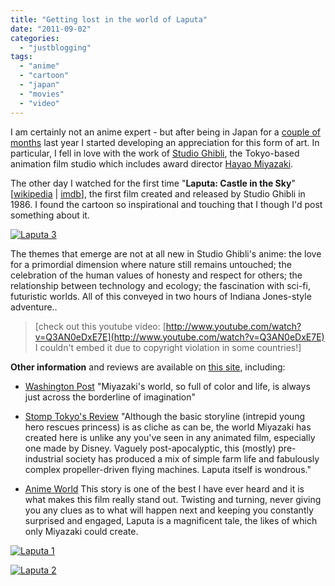```yaml
---
title: "Getting lost in the world of Laputa"
date: "2011-09-02"
categories: 
  - "justblogging"
tags: 
  - "anime"
  - "cartoon"
  - "japan"
  - "movies"
  - "video"
---
```


I am certainly not an anime expert - but after being in Japan for a [couple of months](https://thejapanexperience.wordpress.com/) last year I started developing an appreciation for this form of art. In particular, I fell in love with the work of [Studio Ghibli](http://en.wikipedia.org/wiki/Studio_Ghibli), the Tokyo-based animation film studio which includes award director [Hayao Miyazaki](http://en.wikipedia.org/wiki/Hayao_Miyazaki).

The other day I watched for the first time "**Laputa: Castle in the Sky**" \[[wikipedia](http://en.wikipedia.org/wiki/Castle_in_the_Sky) | [imdb](http://www.imdb.com/title/tt0092067/)\], the first film created and released by Studio Ghibli in 1986. I found the cartoon so inspirational and touching that I though I'd post something about it.

  
  
[![Laputa 3](/media/static/blog_img/6106582725_ae1cd1a162.jpg)](http://www.flickr.com/photos/mikele/6106582725/ "Laputa 3 by MagIcReBirth, on Flickr")  
  

The themes that emerge are not at all new in Studio Ghibli's anime: the love for a primordial dimension where nature still remains untouched; the celebration of the human values of honesty and respect for others; the relationship between technology and ecology; the fascination with sci-fi, futuristic worlds. All of this conveyed in two hours of Indiana Jones-style adventure..

> \[check out this youtube video: [http://www.youtube.com/watch?v=Q3AN0eDxE7E](http://www.youtube.com/watch?v=Q3AN0eDxE7E) I couldn't embed it due to copyright violation in some countries!\]

**Other information** and reviews are available on [this site](http://www.wingsee.com/ghibli/laputa/), including:

- [Washington Post](http://www.washingtonpost.com/wp-srv/style/longterm/movies/videos/laputacastleintheskynrharrington_a0aac9.htm) "Miyazaki's world, so full of color and life, is always just across the borderline of imagination"

- [Stomp Tokyo's Review](http://www.stomptokyo.com/movies/laputa.html) "Although the basic storyline (intrepid young hero rescues princess) is as cliche as can be, the world Miyazaki has created here is unlike any you've seen in any animated film, especially one made by Disney. Vaguely post-apocalyptic, this (mostly) pre-industrial society has produced a mix of simple farm life and fabulously complex propeller-driven flying machines. Laputa itself is wondrous."

- [Anime World](http://animeworld.com/reviews/laputa.html) This story is one of the best I have ever heard and it is what makes this film really stand out. Twisting and turning, never giving you any clues as to what will happen next and keeping you constantly surprised and engaged, Laputa is a magnificent tale, the likes of which only Miyazaki could create.

  
  
[![Laputa 1](/media/static/blog_img/6107131598_f96b2324ee.jpg)](http://www.flickr.com/photos/mikele/6107131598/ "Laputa 1 by MagIcReBirth, on Flickr")  
  
[![Laputa 2](/media/static/blog_img/6106583405_909ff94cf7.jpg)](http://www.flickr.com/photos/mikele/6106583405/ "Laputa 2 by MagIcReBirth, on Flickr")
